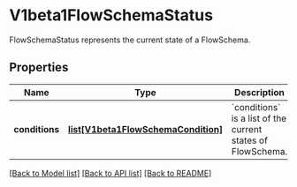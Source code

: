 # V1beta1FlowSchemaStatus

FlowSchemaStatus represents the current state of a FlowSchema.
## Properties
Name | Type | Description | Notes
------------ | ------------- | ------------- | -------------
**conditions** | [**list[V1beta1FlowSchemaCondition]**](V1beta1FlowSchemaCondition.md) | &#x60;conditions&#x60; is a list of the current states of FlowSchema. | [optional] 

[[Back to Model list]](../README.md#documentation-for-models) [[Back to API list]](../README.md#documentation-for-api-endpoints) [[Back to README]](../README.md)


